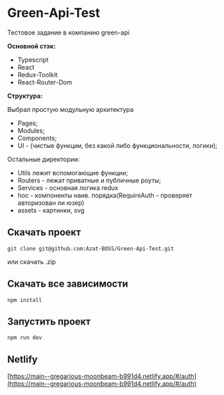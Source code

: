 # Green-Api-Test
Тестовое задание в компанию green-api


**Основной стэк:**

- Typescript
- React
- Redux-Toolkit
- React-Router-Dom

**Структура:** 

Выбрал простую модульную архитектура

- Pages;
- Modules;
- Components;
- UI - (чистые функции, без какой либо функциональности, логики);

Остальные директории:

- Utils лежит вспомогающие функции;
- Routers - лежат приватные и публичные роуты;
- Services - основная логика redux
- hoc - компоненты наив. порядка(RequireAuth - проверяет авторизован ли юзер)
- assets - картинки, svg

## Скачать проект 
```
git clone git@github.com:Azat-BOSS/Green-Api-Test.git
```
или скачать .zip 
## Скачать все зависимости
```
npm install
```
## Запустить проект
```
npm run dev
```
## Netlify
[https://main--gregarious-moonbeam-b991d4.netlify.app/#/auth](https://main--gregarious-moonbeam-b991d4.netlify.app/#/auth)

